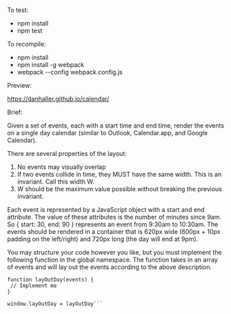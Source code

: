To test:

- npm install
- npm test

To recompile:

- npm install
- npm install -g webpack
- webpack --config webpack.config.js

Preview:

https://danhaller.github.io/calendar/

Brief:

Given a set of events, each with a start time and end time, render the events on a single day calendar (similar to Outlook, Calendar.app, and Google Calendar).

There are several properties of the layout:

1. No events may visually overlap
2. If two events collide in time, they MUST have the same width. This is an invariant. Call this width W.
3. W should be the maximum value possible without breaking the previous invariant.

Each event is represented by a JavaScript object with a start and end attribute. The value of these attributes is the number of minutes since 9am. So { start: 30, end: 90 } represents an event from 9:30am to 10:30am. The events should be rendered in a container that is 620px wide (600px + 10px padding on the left/right) and 720px long (the day will end at 9pm).

You may structure your code however you like, but you must implement the following function in the global namespace. The function takes in an array of events and will lay out the events according to the above description.

```
function layOutDay(events) {
 // Implement me
}

window.layOutDay = layOutDay```
